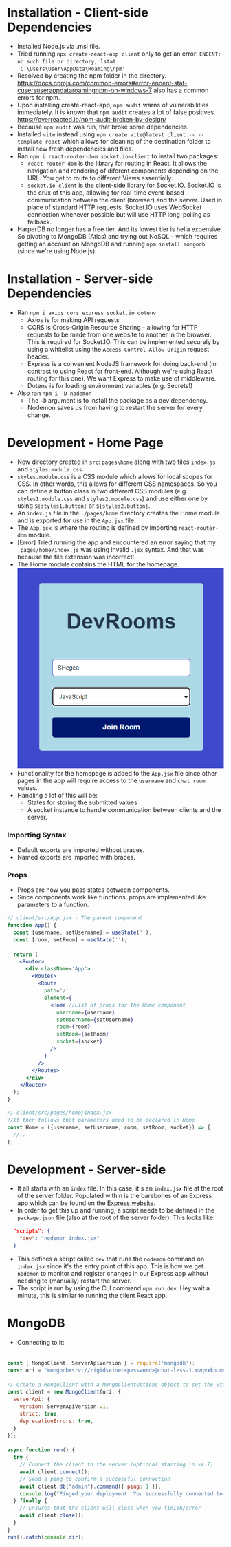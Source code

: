 # Installation - Client-side Dependencies
- Installed Node.js via .msi file.
- Tried running `npx create-react-app client` only to get an error:
`ENOENT: no such file or directory, lstat 'C:\Users\User\AppData\Roaming\npm'`
- Resolved by creating the npm folder in the directory. https://docs.npmjs.com/common-errors#error-enoent-stat-cusersuserappdataroamingnpm-on-windows-7 also has a common errors for npm.
- Upon installing create-react-app, `npm audit` warns of vulnerabilities immediately. It is known that `npm audit` creates a lot of false positives. https://overreacted.io/npm-audit-broken-by-design/
- Because `npm audit` was run, that broke some dependencies.
- Installed `vite` instead using `npm create vite@latest client -- --template react` which allows for cleaning of the destination folder to install new fresh dependencies and files.
- Ran `npm i react-router-dom socket.io-client` to install two packages: 
  - `react-router-dom` is the library for routing in React. It allows the navigation and rendering of diferent components depending on the URL. You get to route to different Views essentially.
  - `socket.io-client` is the client-side library for Socket.IO. Socket.IO is the crux of this app, allowing for real-time event-based communication between the client (browser) and the server. Used in place of standard HTTP requests. Socket.IO uses WebSocket connection whenever possible but will use HTTP long-polling as fallback.
- HarperDB no longer has a free tier. And its lowest tier is hella expensive. So pivoting to MongoDB (Atlas) and trying out NoSQL - which requires getting an account on MongoDB and running `npm install mongodb` (since we're using Node.js).

# Installation - Server-side Dependencies
- Ran `npm i axios cors express socket.io dotenv`
  - Axios is for making API requests
  - CORS is Cross-Origin Resource Sharing - allowing for HTTP requests to be made from one website to another in the browser. This is required for Socket.IO. This can be implemented securely by using a whitelist using the `Access-Control-Allow-Origin` request header.
  - Express is a convenient NodeJS framework for doing back-end (in contrast to using React for front-end. Although we're using React routing for this one). We want Express to make use of middleware.
  - Dotenv is for loading environment variables (e.g. Secrets!)
- Also ran `npm i -D nodemon`
  - The `-D` argument is to install the package as a dev dependency.
  - Nodemon saves us from having to restart the server for every change.

# Development - Home Page
- New directory created in `src`: `pages\home` along with two files `index.js` and `styles.module.css`.
- `styles.module.css` is a CSS module which allows for local scopes for CSS. In other words, this allows for different CSS namespaces. So you can define a button class in two different CSS modules (e.g. `styles1.module.css` and `styles2.module.css`) and use either one by using `${styles1.button}` or `${styles2.button}`.
- An `index.js` file in the `./pages/home` directory creates the Home module and is exported for use in the `App.jsx` file.
- The `App.jsx` is where the routing is defined by importing `react-router-dom` module.
- [Error] Tried running the app and encountered an error saying that my `.pages/home/index.js` was using invalid `.jsx` syntax. And that was because the file extension was incorrect!
- The Home module contains the HTML for the homepage.
![Homepage](/Notes_images/homepage-dev-1.png)
- Functionality for the homepage is added to the `App.jsx` file since other pages in the app will require access to the `username` and `chat room` values.
- Handling a lot of this will be:
  - States for storing the submitted values
  - A socket instance to handle communication between clients and the server.
### Importing Syntax
- Default exports are imported without braces.
- Named exports are imported with braces.
### Props
- Props are how you pass states between components.
- Since components work like functions, props are implemented like parameters to a function.
```jsx
// client/src/App.jsx - The parent component
function App() {
  const [username, setUsername] = useState(''); 
  const [room, setRoom] = useState(''); 

  return (
    <Router>
      <div className='App'>
        <Routes>
          <Route
            path='/'
            element={
              <Home //List of props for the Home component
                username={username} 
                setUsername={setUsername} 
                room={room} 
                setRoom={setRoom} 
                socket={socket} 
              />
            }
          />
        </Routes>
      </div>
    </Router>
  );
}
```
```jsx
// client/src/pages/home/index.jsx 
//It then follows that parameters need to be declared in Home
const Home = ({username, setUsername, room, setRoom, socket}) => { 
  //...
};
```

# Development - Server-side
- It all starts with an `index` file. In this case, it's an `index.jsx` file at the root of the server folder. Populated within is the barebones of an Express app which can be found on the [Express website](https://expressjs.com/en/starter/hello-world.html).
- In order to get this up and running, a script needs to be defined in the `package.json` file (also at the root of the server folder). This looks like:
```json
  "scripts": {
    "dev": "nodemon index.jsx"
  }
```
- This defines a script called `dev` that runs the `nodemon` command on `index.jsx` since it's the entry point of this app. This is how we get `nodemon` to monitor and register changes in our Express app without needing to (manually) restart the server.
- The script is run by using the CLI command `npm run dev`. Hey wait a minute, this is similar to running the client React app.

# MongoDB
- Connecting to it:
```js

const { MongoClient, ServerApiVersion } = require('mongodb');
const uri = "mongodb+srv://rigidseine:<password>@chat-less-1.mvqvxkp.mongodb.net/?retryWrites=true&w=majority&appName=chat-less-1";

// Create a MongoClient with a MongoClientOptions object to set the Stable API version
const client = new MongoClient(uri, {
  serverApi: {
    version: ServerApiVersion.v1,
    strict: true,
    deprecationErrors: true,
  }
});

async function run() {
  try {
    // Connect the client to the server	(optional starting in v4.7)
    await client.connect();
    // Send a ping to confirm a successful connection
    await client.db("admin").command({ ping: 1 });
    console.log("Pinged your deployment. You successfully connected to MongoDB!");
  } finally {
    // Ensures that the client will close when you finish/error
    await client.close();
  }
}
run().catch(console.dir);

```